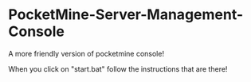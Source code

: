 # PocketMine-Server-Management-Console
A more friendly version of pocketmine console!

When you click on "start.bat" follow the instructions that are there!
